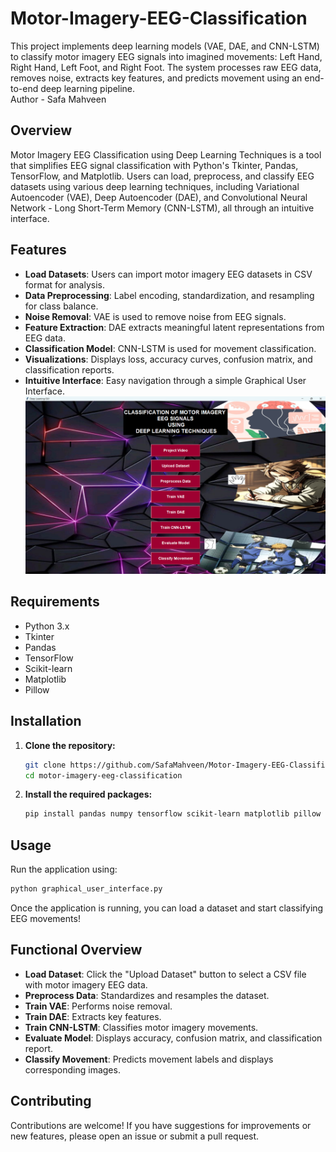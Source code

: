 # Motor-Imagery-EEG-Classification
This project implements deep learning models (VAE, DAE, and CNN-LSTM) to classify motor imagery EEG signals into imagined movements: Left Hand, Right Hand, Left Foot, and Right Foot. The system processes raw EEG data, removes noise, extracts key features, and predicts movement using an end-to-end deep learning pipeline.
<br>
Author - Safa Mahveen
<br>
## Overview
Motor Imagery EEG Classification using Deep Learning Techniques is a tool that simplifies EEG signal classification with Python's Tkinter, Pandas, TensorFlow, and Matplotlib. Users can load, preprocess, and classify EEG datasets using various deep learning techniques, including Variational Autoencoder (VAE), Deep Autoencoder (DAE), and Convolutional Neural Network - Long Short-Term Memory (CNN-LSTM), all through an intuitive interface.

## Features
- **Load Datasets**: Users can import motor imagery EEG datasets in CSV format for analysis.
- **Data Preprocessing**: Label encoding, standardization, and resampling for class balance.
- **Noise Removal**: VAE is used to remove noise from EEG signals.
- **Feature Extraction**: DAE extracts meaningful latent representations from EEG data.
- **Classification Model**: CNN-LSTM is used for movement classification.
- **Visualizations**: Displays loss, accuracy curves, confusion matrix, and classification reports.
- **Intuitive Interface**: Easy navigation through a simple Graphical User Interface.
![Graphical User Interface](./images_for_gui/GUI.png)
## Requirements
- Python 3.x
- Tkinter
- Pandas
- TensorFlow
- Scikit-learn
- Matplotlib
- Pillow

## Installation
1. **Clone the repository:**
   ```bash
   git clone https://github.com/SafaMahveen/Motor-Imagery-EEG-Classification.git
   cd motor-imagery-eeg-classification
   ```
2. **Install the required packages:**
   ```bash
   pip install pandas numpy tensorflow scikit-learn matplotlib pillow tkinter
   ```

## Usage
Run the application using:
```bash
python graphical_user_interface.py
```
Once the application is running, you can load a dataset and start classifying EEG movements!

## Functional Overview
- **Load Dataset**: Click the "Upload Dataset" button to select a CSV file with motor imagery EEG data.
- **Preprocess Data**: Standardizes and resamples the dataset.
- **Train VAE**: Performs noise removal.
- **Train DAE**: Extracts key features.
- **Train CNN-LSTM**: Classifies motor imagery movements.
- **Evaluate Model**: Displays accuracy, confusion matrix, and classification report.
- **Classify Movement**: Predicts movement labels and displays corresponding images.

## Contributing
Contributions are welcome! If you have suggestions for improvements or new features, please open an issue or submit a pull request.

